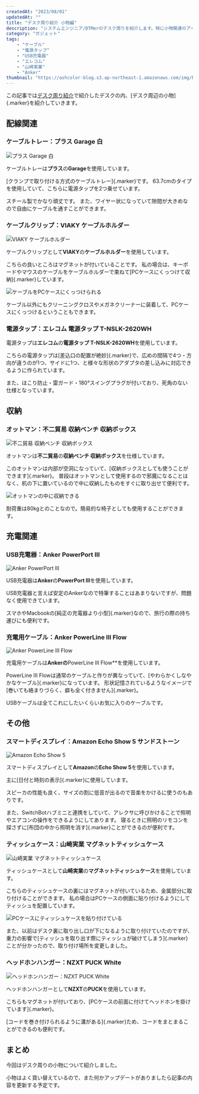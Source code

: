 ```yaml
---
createdAt: "2023/08/01"
updatedAt: ""
title: "デスク周り紹介 小物編"
description: "システムエンジニア/DTMerのデスク周りを紹介します。特に小物関連のアイテムについて詳しく紹介します。"
category: "ガジェット"
tags:
    - "ケーブル"
    - "電源タップ"
    - "USB充電器"
    - "エレコム"
    - "山崎実業"
    - "Anker"
thumbnail: "https://ashcolor-blog.s3.ap-northeast-1.amazonaws.com/img/blog/gadget/desk-tour-accessory/echo-show.jpg"
---
```


この記事では[デスク周り紹介](/blog/gadget/desk-tour)で紹介したデスクの内、[デスク周辺の小物]{.marker}を紹介していきます。

## 配線関連

### ケーブルトレー：プラス Garage 白

![プラス Garage 白](https://ashcolor-blog.s3.ap-northeast-1.amazonaws.com/img/blog/gadget/desk-tour-accessory/cable-tray.jpg)

ケーブルトレーは**プラス**の**Garage**を使用しています。

[クランプで取り付ける方式のケーブルトレー]{.marker}です。
63.7cmのタイプを使用していて、こちらに電源タップを2つ乗せています。

スチール製でかなり頑丈です。
また、ワイヤー状になっていて隙間が大きめなので自由にケーブルを通すことができます。

<!-- https://www.amazon.co.jp/gp/product/B07FXCMXQK/ref=ppx_yo_dt_b_asin_title_o09_s01?ie=UTF8&psc=1 -->

### ケーブルクリップ：VIAKY ケーブルホルダー

![VIAKY ケーブルホルダー](https://ashcolor-blog.s3.ap-northeast-1.amazonaws.com/img/blog/gadget/desk-tour-accessory/cable-holder.jpg)

ケーブルクリップとして**VIAKY**の**ケーブルホルダー**を使用しています。

こちらの良いところはマグネットが付いていることです。
私の場合は、キーボードやマウスのケーブルをケーブルホルダーで束ねて[PCケースにくっつけて収納]{.marker}しています。

![ケーブルをPCケースにくっつけられる](https://ashcolor-blog.s3.ap-northeast-1.amazonaws.com/img/blog/gadget/desk-tour-accessory/cable-holder-2.jpg)

ケーブル以外にもクリーニングクロスやメガネクリーナーに装着して、PCケースにくっつけるということもできます。

<!-- https://www.amazon.co.jp/gp/product/B0BF4WKSDW/ref=ppx_yo_dt_b_asin_title_o02_s00?ie=UTF8&psc=1 -->

### 電源タップ：エレコム 電源タップ T-NSLK-2620WH

電源タップは**エレコム**の**電源タップ T-NSLK-2620WH**を使用しています。

こちらの電源タップは[差込口の配置が絶妙]{.marker}で、広めの間隔で4つ・方向が違うのが1つ、サイドに1つ、と様々な形状のアダプタの差し込みに対応できるように作られています。

また、ほこり防止・雷ガード・180°スイングプラグが付いており、死角のない仕様となっています。

<!-- https://www.amazon.co.jp/gp/product/B01N10654R/ref=ppx_yo_dt_b_search_asin_title?ie=UTF8&psc=1 -->

## 収納

### オットマン：不二貿易 収納ベンチ 収納ボックス

![不二貿易 収納ベンチ 収納ボックス](https://ashcolor-blog.s3.ap-northeast-1.amazonaws.com/img/blog/gadget/desk-tour-accessory/ottoman.jpg)

オットマンは**不二貿易**の**収納ベンチ 収納ボックス**を仕様しています。

このオットマンは内部が空洞になっていて、[収納ボックスとしても使うことができます]{.marker}。
普段はオットマンとして使用するので邪魔になることはなく、机の下に置いているので中に収納したものをすぐに取り出せて便利です。

![オットマンの中に収納できる](https://ashcolor-blog.s3.ap-northeast-1.amazonaws.com/img/blog/gadget/desk-tour-accessory/ottoman-2.jpg)

耐荷重は80kgとのことなので。簡易的な椅子としても使用することができます。

<!-- https://www.amazon.co.jp/gp/product/B08Q3NWLK4/ref=ppx_yo_dt_b_asin_title_o03_s00?ie=UTF8&psc=1 -->

## 充電関連

### USB充電器：Anker PowerPort III

![Anker PowerPort III](https://ashcolor-blog.s3.ap-northeast-1.amazonaws.com/img/blog/gadget/desk-tour-accessory/power-chargerr.jpg)

USB充電器は**Anker**の**PowerPort III**を使用しています。

USB充電器と言えば安定のAnkerなので特筆することはあまりないですが、問題なく使用できています。

スマホやMacbookの[純正の充電器より小型]{.marker}なので、旅行の際の持ち運びにも便利です。

<!-- https://www.amazon.co.jp/gp/product/B088R6SV4Z/ref=ppx_yo_dt_b_asin_title_o03_s00?ie=UTF8&psc=1 -->

### 充電用ケーブル：Anker PowerLine III Flow

![Anker PowerLine III Flow](https://ashcolor-blog.s3.ap-northeast-1.amazonaws.com/img/blog/gadget/desk-tour-accessory/usb-cable.jpg)

充電用ケーブルは**Ankerの**PowerLine III Flow**を使用しています。

PowerLine III Flowは通常のケーブルと作りが異なっていて、[やわらかくしなやかなケーブル]{.marker}になっています。
形状記憶されているようなイメージで[巻いても絡まりづらく、癖も全く付きません]{.marker}。

USBケーブルは全てこれにしたいくらいお気に入りのケーブルです。

<!-- https://www.amazon.co.jp/gp/product/B093L53HM4/ref=ppx_yo_dt_b_search_asin_title?ie=UTF8&th=1 -->

## その他

### スマートディスプレイ：Amazon Echo Show 5 サンドストーン

![Amazon Echo Show 5](https://ashcolor-blog.s3.ap-northeast-1.amazonaws.com/img/blog/gadget/desk-tour-accessory/echo-show.jpg)

スマートディスプレイとして**Amazon**の**Echo Show 5**を使用しています。

主に[日付と時刻の表示]{.marker}に使用しています。

スピーカの性能も良く、サイズの割に低音が出るので音楽をかけるに使うのもありです。

また、SwitchBotハブミニと連携をしていて、アレクサに呼びかけることで照明やエアコンの操作をできるようにしてあります。
寝るときに照明のリモコンを探さずに[布団の中から照明を消す]{.marker}ことができるのが便利です。

### ティッシュケース：山崎実業 マグネットティッシュケース

![山崎実業 マグネットティッシュケース](https://ashcolor-blog.s3.ap-northeast-1.amazonaws.com/img/blog/gadget/desk-tour-accessory/tissue-case.jpg)

ティッシュケースとして**山崎実業**の**マグネットティッシュケース**を使用しています。

こちらのティッシュケースの裏にはマグネットが付いているため、金属部分に取り付けることができます。
私の場合はPCケースの側面に貼り付けるようにしてティッシュを配置しています。

![PCケースにティッシュケースを貼り付けている](https://ashcolor-blog.s3.ap-northeast-1.amazonaws.com/img/blog/gadget/desk-tour-accessory/tissue-case-2.jpg)

また、以前はデスク裏に取り出し口が下になるように取り付けていたのですが、重力の影響で[ティッシュを取り出す際にティッシュが破けてしまう]{.marker}ことが分かったので、取り付け場所を変更しました。

<!-- https://www.amazon.co.jp/gp/product/B09HRQQZ2R/ref=ppx_yo_dt_b_asin_title_o06_s00?ie=UTF8&psc=1 -->

### ヘッドホンハンガー：NZXT PUCK White

![ヘッドホンハンガー：NZXT PUCK White](https://ashcolor-blog.s3.ap-northeast-1.amazonaws.com/img/blog/gadget/desk-tour-accessory/headphone-hanger.jpg)

ヘッドホンハンガーとして**NZXT**の**PUCK**を使用しています。

こちらもマグネットが付いており、[PCケースの前面に付けてヘッドホンを掛けています]{.marker}。

[コードを巻き付けられるように溝がある]{.marker}ため、コードをまとまることができるのも便利です。

<!-- https://www.amazon.co.jp/gp/product/B01N0ZMLAH/ref=ppx_yo_dt_b_asin_title_o06_s00?ie=UTF8&psc=1 -->

## まとめ

今回はデスク周りの小物について紹介しました。

小物はよく買い替えているので、また何かアップデートがありましたら記事の内容を更新する予定です。

